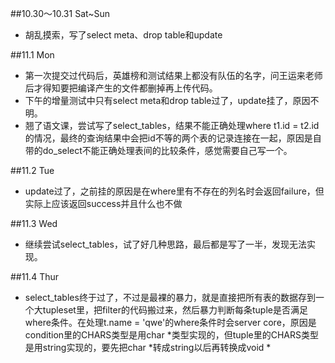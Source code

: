 ##10.30～10.31 Sat~Sun
* 胡乱摸索，写了select meta、drop table和update

##11.1  Mon
* 第一次提交过代码后，英雄榜和测试结果上都没有队伍的名字，问王运来老师后才得知要把编译产生的文件都删掉再上传代码。
* 下午的增量测试中只有select meta和drop table过了，update挂了，原因不明。
* 翘了语文课，尝试写了select_tables，结果不能正确处理where t1.id = t2.id的情况，最终的查询结果中会把id不等的两个表的记录连接在一起，原因是自带的do_select不能正确处理表间的比较条件，感觉需要自己写一个。

##11.2 Tue
* update过了，之前挂的原因是在where里有不存在的列名时会返回failure，但实际上应该返回success并且什么也不做

##11.3 Wed
* 继续尝试select_tables，试了好几种思路，最后都是写了一半，发现无法实现。

##11.4 Thur
* select_tables终于过了，不过是最裸的暴力，就是直接把所有表的数据存到一个大tupleset里，把filter的代码搬过来，然后暴力判断每条tuple是否满足where条件。在处理t.name = 'qwe'的where条件时会server core，原因是condition里的CHARS类型是用char *类型实现的，但tuple里的CHARS类型是用string实现的，要先把char *转成string以后再转换成void *
